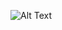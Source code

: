 ![Alt Text](https://github.com/lucasd-coder/Frontend_api_rest_Gerencia_alunos/blob/master/gralunoCom.gif?raw=true)
